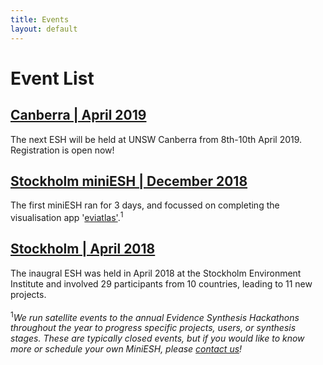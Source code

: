 ```yaml
---
title: Events
layout: default
---
```

<!-- Global site tag (gtag.js) - Google Analytics -->
<script async src="https://www.googletagmanager.com/gtag/js?id=UA-121833450-3"></script>
<script>
  window.dataLayer = window.dataLayer || [];
  function gtag(){dataLayer.push(arguments);}
  gtag('js', new Date());

  gtag('config', 'UA-121833450-3');
</script>

# Event List
<h2><a href="/pages/events/2019_04_canberra/home.html">Canberra | April 2019</a></h2>
The next ESH will be held at UNSW Canberra from 8th-10th April 2019. Registration is open now!

<h2><a href="/pages/events/miniESH/2018_12_stockholm_mini.html">Stockholm miniESH | December 2018</a></h2>
The first miniESH ran for 3 days, and focussed on completing the visualisation app '<a href="https://github.com/ESHackathon/eviatlas">eviatlas'</a>.<sup>1</sup>

<h2><a href="/pages/events/2018_04_stockholm/home.html">Stockholm | April 2018</a></h2>
The inaugral ESH was held in April 2018 at the Stockholm Environment Institute and involved 29 participants from 10 countries, leading to 11 new projects.

<br>
<br>
<sup>1</sup><em>We run satellite events to the annual Evidence Synthesis Hackathons throughout the year to progress specific projects, users, or synthesis stages. These are typically closed events, but if you would like to know more or schedule your own MiniESH, please <a href="/pages/events/2019_04_canberra/organizers.html">contact us</a>!</em>